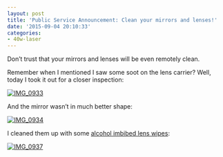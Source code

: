 ```yaml
---
layout: post
title: 'Public Service Announcement: Clean your mirrors and lenses!'
date: '2015-09-04 20:10:33'
categories:
- 40w-laser
---
```



Don’t trust that your mirrors and lenses will be even remotely clean.

Remember when I mentioned I saw some soot on the lens carrier? Well, today I took it out for a closer inspection:

[![IMG_0933](https://i0.wp.com/res.cloudinary.com/thecase/image/upload/h_300,w_225/v1514683157/IMG_0933_ax2iwj.jpg?resize=225%2C300)](https://i2.wp.com/res.cloudinary.com/thecase/image/upload/v1514683157/IMG_0933_ax2iwj.jpg)

And the mirror wasn’t in much better shape:

[![IMG_0934](https://i0.wp.com/res.cloudinary.com/thecase/image/upload/h_300,w_225/v1514683160/IMG_0934_cmvbpp.jpg?resize=225%2C300)](https://i0.wp.com/res.cloudinary.com/thecase/image/upload/v1514683160/IMG_0934_cmvbpp.jpg)

I cleaned them up with some [alcohol imbibed lens wipes](http://amzn.to/1in7J8T):

[![IMG_0937](https://i0.wp.com/res.cloudinary.com/thecase/image/upload/h_300,w_225/v1514683162/IMG_0937_oyuly3.jpg?resize=225%2C300)](https://i2.wp.com/res.cloudinary.com/thecase/image/upload/v1514683162/IMG_0937_oyuly3.jpg)


